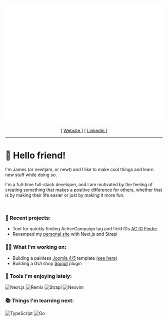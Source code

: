 <p align="center">
  <img src="img/header.svg" />
</p>

<div align="center">
  <span>
    [
    <a href="https://newtjam.com">
      Website
    </a>
    ]
  </span>
  <span>
    [
    <a href="https://linkedin.com/in/newtjam">
      LinkedIn
    </a>
    ]
  </span>
</div>

<hr />

# 👋 Hello friend!

I'm James (or newtjam, or newt) and I like to make cool things and learn new stuff while doing so.

I'm a full-time full-stack developer, and I am motivated by the feeling of creating something that makes a positive difference for others, whether that is by making their life easier or just by making it more fun.

<br/>

### 🎉 Recent projects:

- Tool for quickly finding ActiveCampaign tag and field IDs [AC ID Finder](https://acidfinder.com)
- Revamped my [personal site](https://newtjam.com) with Next.js and Strapi

### 👨‍💻 What I'm working on:

- Building a painless [Joomla 4/5](https://joomla.org) template [(see here)](https://github.com/itsnewtjam/newtralize)
- Building a GUI shop [Spigot](https://spigotmc.org) plugin

### 🌟 Tools I'm enjoying lately:

<div>
  <img src="https://img.shields.io/badge/Next-black?style=flat&logo=next.js&logoColor=white" alt="Next.js" />
  <img src="https://img.shields.io/badge/Remix-black?style=flat&logo=remix&logoColor=white" alt="Remix" />
  <img src="https://img.shields.io/badge/Strapi-4945ff?style=flat&logo=strapi&logoColor=white" alt="Strapi" />
  <img src="https://img.shields.io/badge/Neovim-57a143?style=flat&logo=neovim&logoColor=white" alt="Neovim" />
</div>

### 📚 Things I'm learning next:

<div>
  <img src="https://img.shields.io/badge/TypeScript-3178c6?style=flat&logo=typescript&logoColor=white" alt="TypeScript" />
  <img src="https://img.shields.io/badge/Go-00add8?style=flat&logo=go&logoColor=white" alt="Go" />
</div>
